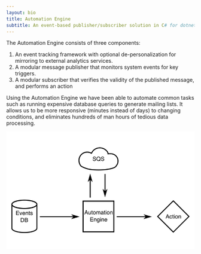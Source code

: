 ```yaml
---
layout: bio
title: Automation Engine
subtitle: An event-based publisher/subscriber solution in C# for dotnet core
---
```


The Automation Engine consists of three components:

1. An event tracking framework with optional de-personalization for mirroring
   to external analytics services.
2. A modular message publisher that monitors system events for key triggers.
3. A modular subscriber that verifies the validity of the published message,
   and performs an action

Using the Automation Engine we have been able to automate common tasks such as
running expensive database queries to generate mailing lists. It allows us to
be more responsive (minutes instead of days) to changing conditions, and
eliminates hundreds of man hours of tedious data processing.

![Automation Engine data flowchart](../static/img/ae.png)

